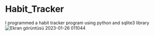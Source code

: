# Habit_Tracker
I programmed a habit tracker program using python and sqlite3 library
![Ekran görüntüsü 2023-01-26 011044](https://user-images.githubusercontent.com/70278989/214703337-f420429d-4e58-4dea-a6ca-cbce46d7c253.jpg)
